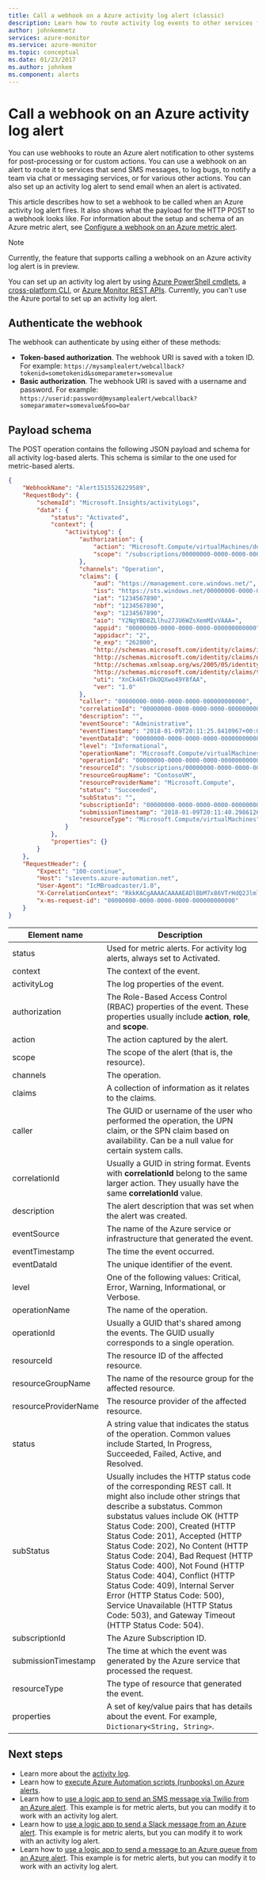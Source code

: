 ```yaml
---
title: Call a webhook on a Azure activity log alert (classic)
description: Learn how to route activity log events to other services for custom actions. For example, you can send SMS messages, log bugs, or notify a team via a chat or messaging service.
author: johnkemnetz
services: azure-monitor
ms.service: azure-monitor
ms.topic: conceptual
ms.date: 01/23/2017
ms.author: johnkem
ms.component: alerts
---
```

# Call a webhook on an Azure activity log alert
You can use webhooks to route an Azure alert notification to other systems for post-processing or for custom actions. You can use a webhook on an alert to route it to services that send SMS messages, to log bugs, to notify a team via chat or messaging services, or for various other actions. You can also set up an activity log alert to send email when an alert is activated.

This article describes how to set a webhook to be called when an Azure activity log alert fires. It also shows what the payload for the HTTP POST to a webhook looks like. For information about the setup and schema of an Azure metric alert, see [Configure a webhook on an Azure metric alert](insights-webhooks-alerts.md). 

> [!NOTE]
> Currently, the feature that supports calling a webhook on an Azure activity log alert is in preview.
>
>

You can set up an activity log alert by using [Azure PowerShell cmdlets](insights-powershell-samples.md#create-metric-alerts), a [cross-platform CLI](insights-cli-samples.md#work-with-alerts), or [Azure Monitor REST APIs](https://msdn.microsoft.com/library/azure/dn933805.aspx). Currently, you can't use the Azure portal to set up an activity log alert.

## Authenticate the webhook
The webhook can authenticate by using either of these methods:

* **Token-based authorization**. The webhook URI is saved with a token ID. For example: `https://mysamplealert/webcallback?tokenid=sometokenid&someparameter=somevalue`
* **Basic authorization**. The webhook URI is saved with a username and password. For example:  `https://userid:password@mysamplealert/webcallback?someparamater=somevalue&foo=bar`

## Payload schema
The POST operation contains the following JSON payload and schema for all activity log-based alerts. This schema is similar to the one used for metric-based alerts.

```json
{
    "WebhookName": "Alert1515526229589",
    "RequestBody": {
        "schemaId": "Microsoft.Insights/activityLogs",
        "data": {
            "status": "Activated",
            "context": {
                "activityLog": {
                    "authorization": {
                        "action": "Microsoft.Compute/virtualMachines/deallocate/action",
                        "scope": "/subscriptions/00000000-0000-0000-0000-000000000000/resourceGroups/ContosoVM/providers/Microsoft.Compute/virtualMachines/ContosoVM1"
                    },
                    "channels": "Operation",
                    "claims": {
                        "aud": "https://management.core.windows.net/",
                        "iss": "https://sts.windows.net/00000000-0000-0000-0000-000000000000/",
                        "iat": "1234567890",
                        "nbf": "1234567890",
                        "exp": "1234567890",
                        "aio": "Y2NgYBD8ZLlhu27JU6WZsXemMIvVAAA=",
                        "appid": "00000000-0000-0000-0000-000000000000",
                        "appidacr": "2",
                        "e_exp": "262800",
                        "http://schemas.microsoft.com/identity/claims/identityprovider": "https://sts.windows.net/00000000-0000-0000-0000-000000000000/",
                        "http://schemas.microsoft.com/identity/claims/objectidentifier": "00000000-0000-0000-0000-000000000000",
                        "http://schemas.xmlsoap.org/ws/2005/05/identity/claims/nameidentifier": "00000000-0000-0000-0000-000000000000",
                        "http://schemas.microsoft.com/identity/claims/tenantid": "00000000-0000-0000-0000-000000000000",
                        "uti": "XnCk46TrDkOQXwo49Y8fAA",
                        "ver": "1.0"
                    },
                    "caller": "00000000-0000-0000-0000-000000000000",
                    "correlationId": "00000000-0000-0000-0000-000000000000",
                    "description": "",
                    "eventSource": "Administrative",
                    "eventTimestamp": "2018-01-09T20:11:25.8410967+00:00",
                    "eventDataId": "00000000-0000-0000-0000-000000000000",
                    "level": "Informational",
                    "operationName": "Microsoft.Compute/virtualMachines/deallocate/action",
                    "operationId": "00000000-0000-0000-0000-000000000000",
                    "resourceId": "/subscriptions/00000000-0000-0000-0000-000000000000/resourceGroups/ContosoVM/providers/Microsoft.Compute/virtualMachines/ContosoVM1",
                    "resourceGroupName": "ContosoVM",
                    "resourceProviderName": "Microsoft.Compute",
                    "status": "Succeeded",
                    "subStatus": "",
                    "subscriptionId": "00000000-0000-0000-0000-000000000000",
                    "submissionTimestamp": "2018-01-09T20:11:40.2986126+00:00",
                    "resourceType": "Microsoft.Compute/virtualMachines"
                }
            },
            "properties": {}
        }
    },
    "RequestHeader": {
        "Expect": "100-continue",
        "Host": "s1events.azure-automation.net",
        "User-Agent": "IcMBroadcaster/1.0",
        "X-CorrelationContext": "RkkKACgAAAACAAAAEADlBbM7x86VTrHdQ2JlmlxoAQAQALwazYvJ/INPskb8S5QzgDk=",
        "x-ms-request-id": "00000000-0000-0000-0000-000000000000"
    }
}
```

| Element name | Description |
| --- | --- |
| status |Used for metric alerts. For activity log alerts, always set to Activated.|
| context |The context of the event. |
| activityLog | The log properties of the event.|
| authorization |The Role-Based Access Control (RBAC) properties of the event. These properties usually include **action**, **role**, and **scope**. |
| action | The action captured by the alert. |
| scope | The scope of the alert (that is, the resource).|
| channels | The operation. |
| claims | A collection of information as it relates to the claims. |
| caller |The GUID or username of the user who performed the operation, the UPN claim, or the SPN claim based on availability. Can be a null value for certain system calls. |
| correlationId |Usually a GUID in string format. Events with **correlationId** belong to the same larger action. They usually have the same **correlationId** value. |
| description |The alert description that was set when the alert was created. |
| eventSource |The name of the Azure service or infrastructure that generated the event. |
| eventTimestamp |The time the event occurred. |
| eventDataId |The unique identifier of the event. |
| level |One of the following values: Critical, Error, Warning, Informational, or Verbose. |
| operationName |The name of the operation. |
| operationId |Usually a GUID that's shared among the events. The GUID usually corresponds to a single operation. |
| resourceId |The resource ID of the affected resource. |
| resourceGroupName |The name of the resource group for the affected resource. |
| resourceProviderName |The resource provider of the affected resource. |
| status |A string value that indicates the status of the operation. Common values include Started, In Progress, Succeeded, Failed, Active, and Resolved. |
| subStatus |Usually includes the HTTP status code of the corresponding REST call. It might also include other strings that describe a substatus. Common substatus values include OK (HTTP Status Code: 200), Created (HTTP Status Code: 201), Accepted (HTTP Status Code: 202), No Content (HTTP Status Code: 204), Bad Request (HTTP Status Code: 400), Not Found (HTTP Status Code: 404), Conflict (HTTP Status Code: 409), Internal Server Error (HTTP Status Code: 500), Service Unavailable (HTTP Status Code: 503), and Gateway Timeout (HTTP Status Code: 504). |
| subscriptionId |The Azure Subscription ID. |
| submissionTimestamp |The time at which the event was generated by the Azure service that processed the request. |
| resourceType | The type of resource that generated the event.|
| properties |A set of key/value pairs that has details about the event. For example, `Dictionary<String, String>`. |

## Next steps
* Learn more about the [activity log](monitoring-overview-activity-logs.md).
* Learn how to [execute Azure Automation scripts (runbooks) on Azure alerts](http://go.microsoft.com/fwlink/?LinkId=627081).
* Learn how to [use a logic app to send an SMS message via Twilio from an Azure alert](https://github.com/Azure/azure-quickstart-templates/tree/master/201-alert-to-text-message-with-logic-app). This example is for metric alerts, but you can modify it to work with an activity log alert.
* Learn how to [use a logic app to send a Slack message from an Azure alert](https://github.com/Azure/azure-quickstart-templates/tree/master/201-alert-to-slack-with-logic-app). This example is for metric alerts, but you can modify it to work with an activity log alert.
* Learn how to [use a logic app to send a message to an Azure queue from an Azure alert](https://github.com/Azure/azure-quickstart-templates/tree/master/201-alert-to-queue-with-logic-app). This example is for metric alerts, but you can modify it to work with an activity log alert.
